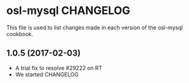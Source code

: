 osl-mysql CHANGELOG
===================
This file is used to list changes made in each version of the
osl-mysql cookbook.

1.0.5 (2017-02-03)
------------------
- A trial fix to resolve #29222 on RT
- We started CHANGELOG
